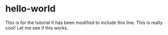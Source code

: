 # hello-world
This is for the tutorial
It has been modified to include this line. This is really cool!
Let me see if this works.
